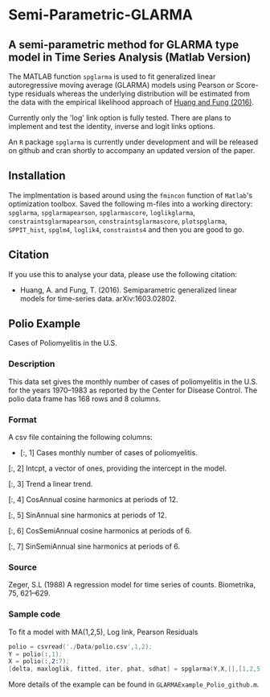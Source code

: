 # Semi-Parametric-GLARMA
## A semi-parametric method for GLARMA type model in Time Series Analysis (Matlab Version)

The MATLAB function `spglarma` is used to fit generalized linear autoregressive moving average (GLARMA) models using Pearson or Score-type residuals whereas the underlying distribution will be estimated from the data with the empirical likelihood approach of [Huang and Fung (2016)](https://arxiv.org/abs/1603.02802). 

Currently only the 'log' link option is fully tested. There are plans to implement and test the identity, inverse and logit links options.

An `R` package `spglarma` is currently under development and will be released on github and cran shortly to accompany an updated version of the paper.

## Installation
The implmentation is based around using the `fmincon` function of `Matlab`'s optimization toolbox. Saved the following m-files into a working directory: `spglarma`, `spglarmapearson`, `spglarmascore`, `loglikglarma`, `constraintsglarmapearson`, `constraintsglarmascore`, `plotspglarma`, `SPPIT_hist`, `spglm4`, `loglik4`, `constraints4` and then you are good to go.  

## Citation

If you use this  to analyse your data, please use the following citation:

- Huang, A. and Fung, T. (2016). Semiparametric generalized linear models for time-series data. arXiv:1603.02802.

## Polio Example 

Cases of Poliomyelitis in the U.S.

### Description

This data set gives the monthly number of cases of poliomyelitis in the U.S. for the years 1970–1983 as reported by the Center for Disease Control. The polio data frame has 168 rows and 8 columns.

### Format

A csv file containing the following columns:

- [:, 1]	Cases	monthly number of cases of poliomyelitis.

[:, 2]	Intcpt,	a vector of ones, providing the intercept in the model.

[:, 3]	Trend	a linear trend. 

[:, 4]	CosAnnual	cosine harmonics at periods of 12.

[:, 5]	SinAnnual	sine harmonics at periods of 12.

[:, 6]	CosSemiAnnual	cosine harmonics at periods of 6.

[:, 7]	SinSemiAnnual	sine harmonics at periods of 6.

### Source

Zeger, S.L (1988) A regression model for time series of counts. Biometrika, 75, 621–629.

### Sample code
To fit a model with MA(1,2,5), Log link, Pearson Residuals
```s
polio = csvread('./Data/polio.csv',1,2);
Y = polio(:,1);
X = polio(:,2:7);
[delta, maxloglik, fitted, iter, phat, sdhat] = spglarma(Y,X,[],[1,2,5],'log');
```

More details of the example can be found in `GLARMAExample_Polio_github.m`.
